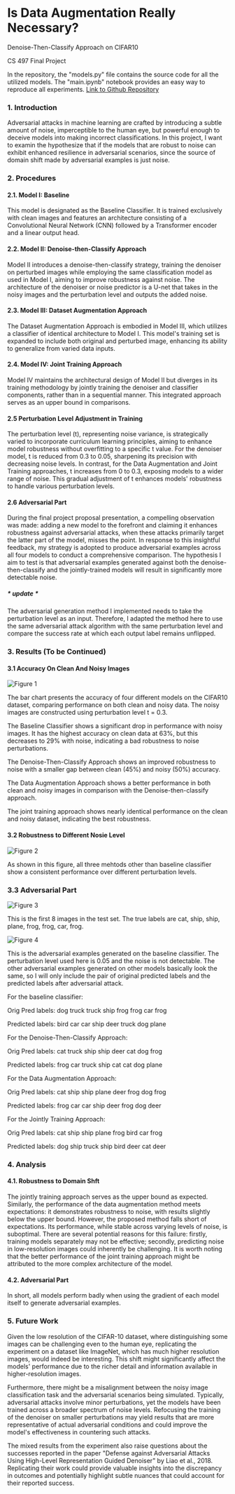 # Is Data Augmentation Really Necessary?
Denoise-Then-Classify Approach on CIFAR10

CS 497 Final Project

In the repository, the "models.py" file contains the source code for all the utilized models. The "main.ipynb" notebook provides an easy way to reproduce all experiments. [Link to Github Repository](https://github.com/nemonemonee/denoise-then-classify/tree/main)

### 1. Introduction
Adversarial attacks in machine learning are crafted by introducing a subtle amount of noise, imperceptible to the human eye, but powerful enough to deceive models into making incorrect classifications.  In this project, I want to examin the hypothesize that if the models that are robust to noise can exhibit enhanced resilience in adversarial scenarios, since the source of domain shift made by adversarial examples is just noise.
### 2. Procedures
#### 2.1. Model I: Baseline
This model is designated as the Baseline Classifier. It is trained exclusively with clean images and features an architecture consisting of a Convolutional Neural Network (CNN) followed by a Transformer encoder and a linear output head.
#### 2.2. Model II: Denoise-then-Classify Approach
Model II introduces a denoise-then-classify strategy, training the denoiser on perturbed images while employing the same classification model as used in Model I, aiming to improve robustness against noise. The architecture of the denoiser or noise predictor is a U-net that takes in the noisy images and the perturbation level and outputs the added noise.
#### 2.3. Model III: Dataset Augmentation Approach
The Dataset Augmentation Approach is embodied in Model III, which utilizes a classifier of identical architecture to Model I. This model's training set is expanded to include both original and perturbed image, enhancing its ability to generalize from varied data inputs.
#### 2.4. Model IV: Joint Training Approach
Model IV maintains the architectural design of Model II but diverges in its training methodology by jointly training the denoiser and classifier components, rather than in a sequential manner. This integrated approach serves as an upper bound in comparisons.
#### 2.5 Perturbation Level Adjustment in Training
The perturbation level (t), representing noise variance, is strategically varied to incorporate curriculum learning principles, aiming to enhance model robustness without overfitting to a specific t value. For the denoiser model, t is reduced from 0.3 to 0.05, sharpening its precision with decreasing noise levels. In contrast, for the Data Augmentation and Joint Training approaches, t increases from 0 to 0.3, exposing models to a wider range of noise. This gradual adjustment of t enhances models' robustness to handle various perturbation levels.
#### 2.6 Adversarial Part
During the final project proposal presentation, a compelling observation was made: adding a new model to the forefront and claiming it enhances robustness against adversarial attacks, when these attacks primarily target the latter part of the model, misses the point. In response to this insightful feedback, my strategy is adopted to produce adversarial examples across all four models to conduct a comprehensive comparison. The hypothesis I aim to test is that adversarial examples generated against both the denoise-then-classify and the jointly-trained models will result in significantly more detectable noise.
##### * update *
The adversarial generation method I implemented needs to take the perturbation level as an input. Therefore, I adapted the method here to use the same adversarial attack algorithm with the same perturbation level and compare the success rate at which each output label remains unflipped.
### 3. Results (To be Continued)
#### 3.1 Accuracy On Clean And Noisy Images
![Figure 1](images/fig1.png)

The bar chart presents the accuracy of four different models on the CIFAR10 dataset, comparing performance on both clean and noisy data. The noisy images are constructed using perturbation level t = 0.3.

The Baseline Classifier shows a significant drop in performance with noisy images. It has the highest accuracy on clean data at 63%, but this decreases to 29% with noise, indicating a bad robustness to noise perturbations.

The Denoise-Then-Classify Approach shows an improved robustness to noise with a smaller gap between clean (45%) and noisy (50%) accuracy. 

The Data Augmentation Approach shows a better performance in both clean and noisy images in comparison with the Denoise-then-classify approach.

The joint training approach shows nearly identical performance on the clean and noisy dataset, indicating the best robustness.
#### 3.2 Robustness to Different Nosie Level
![Figure 2](images/fig2.PNG)

As shown in this figure, all three mehtods other than baseline classifier show a consistent performance over different perturbation levels.

### 3.3 Adversarial Part
![Figure 3](images/fig3.PNG)

This is the first 8 images in the test set.
The true labels are cat, ship, ship, plane, frog, frog, car, frog.

![Figure 4](images/fig4.PNG)

This is the adversarial examples generated on the baseline classifier. The perturbation level used here is 0.05 and the noise is not detectable. The other adversarial examples generated on other models basically look the same, so I will only include the pair of original predicted labels and the predicted labels after adversarial attack.

For the baseline classifier:

Orig Pred labels: dog truck truck ship frog frog car frog 

Predicted labels: bird car car ship deer truck dog plane

For the Denoise-Then-Classify Approach:

Orig Pred labels: cat truck ship ship deer cat dog frog 

Predicted labels: frog car truck ship cat cat dog plane

For the Data Augmentation Approach:

Orig Pred labels: cat ship ship plane deer frog dog frog 

Predicted labels: frog car car ship deer frog dog deer

For the Jointly Training Approach:

Orig Pred labels: cat ship ship plane frog bird car frog 

Predicted labels: dog ship truck ship bird deer cat deer

### 4. Analysis
#### 4.1. Robustness to Domain Shft
The jointly training approach serves as the upper bound as expected. Similarly, the performance of the data augmentation method meets expectations: it demonstrates robustness to noise, with results slightly below the upper bound. However, the proposed method falls short of expectations. Its performance, while stable across varying levels of noise, is suboptimal. There are several potential reasons for this failure: firstly, training models separately may not be effective; secondly, predicting noise in low-resolution images could inherently be challenging. It is worth noting that the better performance of the joint training approach might be attributed to the more complex architecture of the model. 

#### 4.2. Adversarial Part
In short, all models perform badly when using the gradient of each model itself to generate adversarial examples.

### 5. Future Work
Given the low resolution of the CIFAR-10 dataset, where distinguishing some images can be challenging even to the human eye, replicating the experiment on a dataset like ImageNet, which has much higher resolution images, would indeed be interesting. This shift might significantly affect the models' performance due to the richer detail and information available in higher-resolution images.

Furthermore, there might be a misalignment between the noisy image classification task and the adversarial scenarios being simulated. Typically, adversarial attacks involve minor perturbations, yet the models have been trained across a broader spectrum of noise levels. Refocusing the training of the denoiser on smaller perturbations may yield results that are more representative of actual adversarial conditions and could improve the model's effectiveness in countering such attacks.

The mixed results from the experiment also raise questions about the successes reported in the paper "Defense against Adversarial Attacks Using High-Level Representation Guided Denoiser" by Liao et al., 2018. Replicating their work could provide valuable insights into the discrepancy in outcomes and potentially highlight subtle nuances that could account for their reported success.
